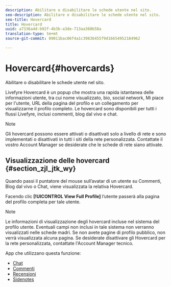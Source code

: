 ```yaml
---
description: Abilitare o disabilitare le schede utente nel sito.
seo-description: Abilitare o disabilitare le schede utente nel sito.
seo-title: Hovercard
title: Hovercard
uuid: a7336a4d-b92f-4b3b-a3de-713aa388b58a
translation-type: tm+mt
source-git-commit: 09011bac06f4a1c39836455f9d16654952184962

---
```



# Hovercard{#hovercards}

Abilitare o disabilitare le schede utente nel sito.

Livefyre Hovercard è un popup che mostra una rapida istantanea delle informazioni utente, tra cui nome visualizzato, bio, social network, Mi piace per l'utente, URL della pagina del profilo e un collegamento per visualizzarne il profilo completo. Le hovercard sono disponibili per tutti i flussi Livefyre, inclusi commenti, blog dal vivo e chat.

>[!NOTE]
>
>Gli hovercard possono essere attivati o disattivati solo a livello di rete e sono implementati o disattivati in tutti i siti della rete personalizzata. Contattate il vostro Account Manager se desiderate che le schede di rete siano attivate.

## Visualizzazione delle hovercard {#section_zjl_jtk_wy}

Quando passi il puntatore del mouse sull’avatar di un utente su Commenti, Blog dal vivo o Chat, viene visualizzata la relativa Hovercard.

Facendo clic **[!UICONTROL View Full Profile]** l’utente passerà alla pagina del profilo completa per tale utente.

>[!NOTE]
>
>Le informazioni di visualizzazione degli hovercard incluse nel sistema del profilo utente. Eventuali campi non inclusi in tale sistema non verranno visualizzati nelle schede madri. Se non avete pagine di profilo pubblico, non verrà visualizzata alcuna pagina. Se desiderate disattivare gli Hovercard per la rete personalizzata, contattate l'Account Manager tecnico.



App che utilizzano questa funzione:

* [Chat](/help/using/c-about-apps/c-chat-app/c-chat-app.md#c_chat_app)
* [Commenti](/help/using/c-about-apps/c-comments/c-comments.md)
* [Recensioni](/help/using/c-about-apps/c-reviews-app/c-reviews-app.md#c_reviews_app)
* [Sidenotes](/help/using/c-about-apps/c-sidenotes-app/c-sidenotes-app.md#c_sidenotes_app)

